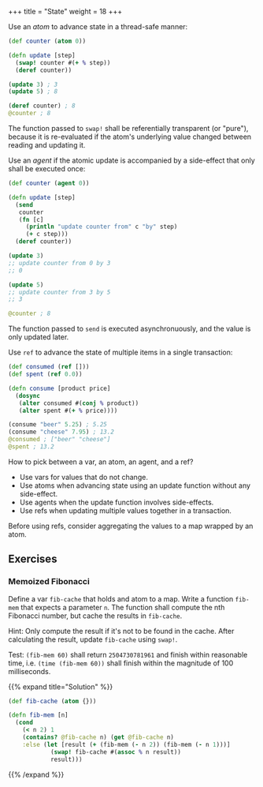 +++
title = "State"
weight = 18
+++

Use an _atom_ to advance state in a thread-safe manner:

```clojure
(def counter (atom 0))

(defn update [step]
  (swap! counter #(+ % step))
  (deref counter))

(update 3) ; 3
(update 5) ; 8

(deref counter) ; 8
@counter ; 8
```

The function passed to `swap!` shall be referentially transparent (or
"pure"), because it is re-evaluated if the atom's underlying value
changed between reading and updating it.

Use an _agent_ if the atomic update is accompanied by a side-effect
that only shall be executed once:

```clojure
(def counter (agent 0))

(defn update [step]
  (send
   counter
   (fn [c]
     (println "update counter from" c "by" step)
     (+ c step)))
  (deref counter))

(update 3)
;; update counter from 0 by 3
;; 0

(update 5)
;; update counter from 3 by 5
;; 3

@counter ; 8
```

The function passed to `send` is executed asynchronuously, and the
value is only updated later.

Use `ref` to advance the state of multiple items in a single
transaction:

```clojure
(def consumed (ref []))
(def spent (ref 0.0))

(defn consume [product price]
  (dosync
   (alter consumed #(conj % product))
   (alter spent #(+ % price))))

(consume "beer" 5.25) ; 5.25
(consume "cheese" 7.95) ; 13.2
@consumed ; ["beer" "cheese"]
@spent ; 13.2
```

How to pick between a var, an atom, an agent, and a ref?

- Use vars for values that do not change.
- Use atoms when advancing state using an update function without any side-effect.
- Use agents when the update function involves side-effects.
- Use refs when updating multiple values together in a transaction.

Before using refs, consider aggregating the values to a map wrapped by an atom.

## Exercises

### Memoized Fibonacci

Define a var `fib-cache` that holds and atom to a map. Write a
function `fib-mem` that expects a parameter `n`. The function shall
compute the nth Fibonacci number, but cache the results in
`fib-cache`.

Hint: Only compute the result if it's not to be found in the
cache. After calculating the result, update `fib-cache` using `swap!`.

Test: `(fib-mem 60)` shall return `2504730781961` and finish within
reasonable time, i.e. `(time (fib-mem 60))` shall finish within the
magnitude of 100 milliseconds.

{{% expand title="Solution" %}}
```clojure
(def fib-cache (atom {}))

(defn fib-mem [n]
  (cond
    (< n 2) 1
    (contains? @fib-cache n) (get @fib-cache n)
    :else (let [result (+ (fib-mem (- n 2)) (fib-mem (- n 1)))]
            (swap! fib-cache #(assoc % n result))
            result)))
```
{{% /expand %}}
